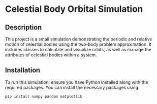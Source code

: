 # Celestial Body Orbital Simulation

## Description
This project is a small simulation demonstrating the periodic and relative motion of celestial bodies using the two-body problem approximation. It includes classes to calculate and visualize orbits, as well as manage the attributes of celestial bodies within a system.

## Installation
To run this simulation, ensure you have Python installed along with the required packages. You can install the necessary packages using:

```bash
pip install numpy pandas matplotlib
